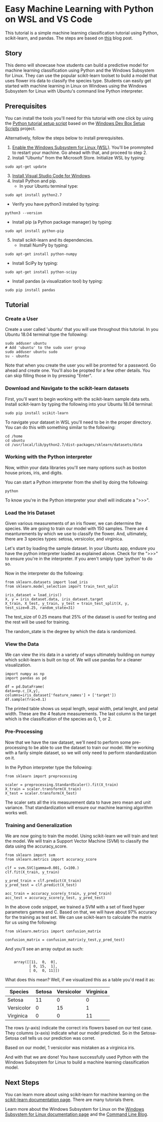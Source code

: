 # Easy Machine Learning with Python on WSL and VS Code
This tutorial is a simple machine learning classification tutorial using Python, scikit-learn, and pandas. The steps are based on [this](https://blog.paperspace.com/getting-started-with-scikit-learn/) blog post.

## Story
This demo will showcase how students can build a predictive model for machine learning classification using Python and the Windows Subsystem for Linux. They can use the popular scikit-learn toolset to build a model that uses flower iris data to classify the species type. Students can easily get started with machine learning in Linux on Windows using the Windows Subsystem for Linux with Ubuntu's command line Python interpreter.

## Prerequisites
You can install the tools you'll need for this tutorial with one click by using the [Python tutorial setup script](http://boxstarter.org/package/url?https://raw.githubusercontent.com/Microsoft/Dev-Advocacy-Samples/master/python_tutorial_setup.ps1) based on the [Windows Dev Box Setup Scripts](https://github.com/Microsoft/windows-dev-box-setup-scripts) project. 

Alternatively, follow the steps below to install prerequisites.

1. [Enable the Windows Subsystem for Linux (WSL)](https://docs.microsoft.com/en-us/windows/wsl/install-win10). You'll be prommpted to restart your machine. Go ahead with that, and proceed to step 2.
2. Install "Ubuntu" from the Microsoft Store. Initialize WSL by typing:

``` shell
sudo apt-get update
```

3. [Install Visual Studio Code for Windows](https://code.visualstudio.com/Download).
4. Install Python and pip.
    - In your Ubuntu terminal type:

``` shell    
sudo apt install python2.7
```

- Verify you have python3 instaled by typing:

``` shell
python3 --version
```

- Install pip (a Python package manager) by typing:

``` shell
sudo apt install python-pip
```

5. Install scikit-learn and its dependencies.
    - Install NumPy by typing:

``` shell
sudo apt-get install python-numpy
```

- Install SciPy by typing:

``` shell
sudo apt-get install python-scipy
```

- Install pandas (a visualization tool) by typing:

``` shell
sudo pip install pandas
```

## Tutorial
### Create a User
Create a user called 'ubuntu' that you will use throughout this tutorial. In you Ubuntu 18.04 terminal type the following:

``` shell
sudo adduser ubuntu
# Add 'ubuntu' to the sudo user group
sudo adduser ubuntu sudo
su - ubuntu
```

Note that when you create the user you will be promted for a password. Go ahead and create one. You'll also be propted for a few other details. You can skip filling those in by pressing "Enter".

### Download and Navigate to the scikit-learn datasets
First, you'll want to begin working with the scikit-learn sample data sets. Install scikit-learn by typing the following into your Ubuntu 18.04 terminal:

``` shell
sudo pip install scikit-learn
```

To navigate your dataset in WSL you'll need to be in the proper directory. You can do this with something similar to the following:

``` shell
cd /home
cd ubuntu
cd /usr/local/lib/python2.7/dist-packages/sklearn/datasets/data
```

### Working with the Python interpreter 

Now, within your data libraries you'll see many options such as boston house prices, iris, and digits.

You can start a Python interpreter from the shell by doing the following:

``` shell
python
```

To know you're in the Python interpreter your shell will indicate a ">>>".

### Load the Iris Dataset

Given various measurements of an iris flower, we can determine the species. We are going to train our model with 150 samples. There are 4 meanturements by which we use to classify the flower. And, ultimately, there are 3 species types: setosa, versicolor, and virginica.

Let's start by loading the sample dataset. In your Ubuntu app, endusre you have the python interpreter loaded as explained above. Check for the ">>>" to ensure you're in the interpreter. If you aren't smiply type 'python' to do so.

Now in the interpreter do the following:

``` shell
from sklearn.datasets import load_iris
from sklearn.model_selection import train_test_split

iris_dataset = load_iris()
X, y = iris_dataset.data, iris_dataset.target
X_train, X_test, y_train, y_test = train_test_split(X, y, test_size=0.25, random_state=31)
```

The test_size of 0.25 means that 25% of the dataset is used for testing and the rest will be used for training.

The random_state is the degree by which the data is randomized.

### View the Data
We can view the iris data in a variety of ways ultimately building on numpy which scikit-learn is built on top of. We will use pandas for a cleaner visualization.

``` shell
import numpy as np
import pandas as pd

df = pd.DataFrame(
data=np.c_[X,y], 
columns=iris_dataset['feature_names'] + ['target'])
df.sample(frac=0.1)
```

The printed table shows us sepal length, sepal width, petal lenght, and petal width. These are the 4 feature measurements. The last column is the target which is the classification of the species as 0, 1, or 2.

### Pre-Processing
Now that we have the raw dataset, we'll need to perform some pre-processing to be able to use the dataset to train our model. We're working with a farily simple dataset, so we will only need to perform standardization on it.

In the Python interpreter type the following:

``` shell
from sklearn import preprocessing
    
scaler = preprocessing.StandardScaler().fit(X_train)
X_train = scaler.transform(X_train)
X_test = scaler.transform(X_test)
```

The scaler sets all the iris measurement data to have zero mean and unit variance. That standardization will ensure our machine learning algorithm works well.

### Training and Generalization
We are now going to train the model. Using scikit-learn we will train and test the model. We will train a Support Vector Machine (SVM) to classify the data using the accuracy_score.

``` shell
from sklearn import svm
from sklearn.metrics import accuracy_score

clf = svm.SVC(gamma=0.001, C=100.)
clf.fit(X_train, y_train)
        
y_pred_train = clf.predict(X_train)
y_pred_test = clf.predict(X_test)
        
acc_train = accuracy_score(y_train, y_pred_train) 
acc_test = accuracy_score(y_test, y_pred_test)
```

In the above code snippet, we trained a SVM with a set of fixed hyper parameters gamma and C. Based on that, we will have about 97% accuracy for the training as test set. We can use scikit-learn to calculate the matrix for us using the following: 

``` shell
from sklearn.metrics import confusion_matrix

confusion_matrix = confusion_matrix(y_test,y_pred_test)
```

And you'll see an array output as such:

``` shell

    array([[11,  0,  0],
           [ 0, 15,  1],
           [ 0,  0, 11]])
```

What does this mean? Well, if we visualized this as a table you'd read it as:

| Species | Setosa | Versicolor | Virginica |
|---|---|---|---|
| Setosa | 11 | 0 | 0 |
| Versicolor | 0 | 15 | 1 |
| Virginica | 0 | 0 | 11 |

The rows (y-axis) indicate the correct iris flowers based on our test case. They columns (x-axis) indicate what our model predicted. So in the Setosa-Setosa cell tells us our prediction was corret. 

Based on our model, 1 versicolor was mistaken as a virginica iris.

And with that we are done! You have successfully used Python with the Windows Subsystem for Linux to build a machine learning classification model.

## Next Steps
You can learn more about using scikit-learn for machine learning on the [scikit-learn documentation page](http://scikit-learn.org/stable/index.html). There are many tutorials there.

Learn more about the Windows Subsystem for Linux on the [Windows Subsystem for Linux documentation page](https://docs.microsoft.com/en-us/windows/wsl/about) and the [Command Line Blog](https://blogs.msdn.microsoft.com/commandline/).
